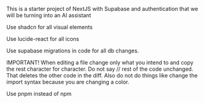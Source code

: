 This is a starter project of NextJS with Supabase and authentication that we will be turning into an AI assistant

Use shadcn for all visual elements

Use lucide-react for all icons

Use supabase migrations in code for all db changes.

IMPORTANT! When editing a file change only what you intend to and copy the rest character for character. Do not say // rest of the code unchanged. That deletes the other code in the diff. Also do not do things like change the import syntax because you are changing a color.

Use pnpm instead of npm
